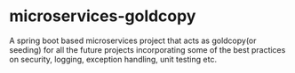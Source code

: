 # microservices-goldcopy
A spring boot based microservices project that acts as goldcopy(or seeding) for all the future projects incorporating some of the best practices on security, logging, exception handling, unit testing etc. 
